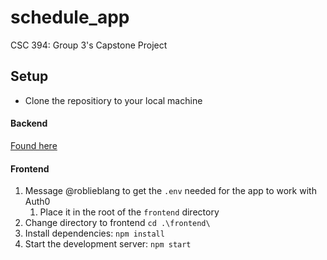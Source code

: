 # schedule_app

CSC 394: Group 3's Capstone Project

## Setup

- Clone the repositiory to your local machine

#### Backend

[Found here](https://github.com/lukfolvarsky/group3Backend)

#### Frontend

1. Message @roblieblang to get the `.env` needed for the app to work with Auth0
   1. Place it in the root of the `frontend` directory
2. Change directory to frontend `cd .\frontend\`
3. Install dependencies: `npm install`
4. Start the development server: `npm start`
